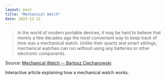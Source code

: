 ```yaml
---
layout: post
title: "Mechanical Watch"
date: 2023-12-12
---
```


> In the world of modern portable devices, it may be hard to believe that
merely a few decades ago the most convenient way to keep track of time was
a mechanical watch. Unlike their quartz and smart siblings, mechanical
watches can run without using any batteries or other electronic components.

Source: [Mechanical Watch -- Bartosz Ciechanowski](
https://ciechanow.ski/mechanical-watch/)

Interactive article explaining how a mechanical watch works.

